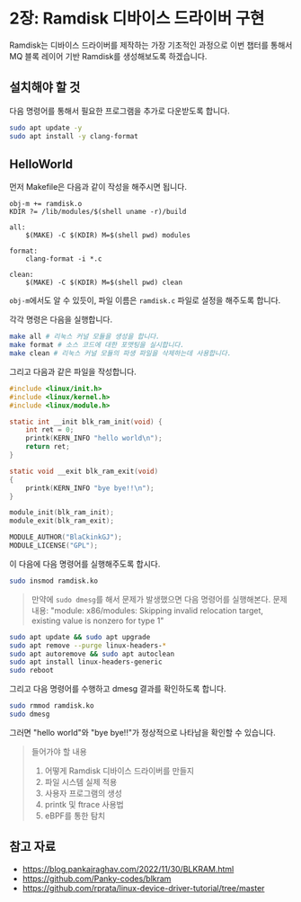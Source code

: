 # 2장: Ramdisk 디바이스 드라이버 구현

Ramdisk는 디바이스 드라이버를 제작하는 가장 기초적인 과정으로 이번 챕터를 통해서 MQ 블록 레이어 기반 Ramdisk를 생성해보도록 하겠습니다.

## 설치해야 할 것

다음 명령어를 통해서 필요한 프로그램을 추가로 다운받도록 합니다.

```bash
sudo apt update -y
sudo apt install -y clang-format
```

## HelloWorld

먼저 Makefile은 다음과 같이 작성을 해주시면 됩니다.

```make
obj-m += ramdisk.o
KDIR ?= /lib/modules/$(shell uname -r)/build

all:
	$(MAKE) -C $(KDIR) M=$(shell pwd) modules

format:
	clang-format -i *.c

clean:
	$(MAKE) -C $(KDIR) M=$(shell pwd) clean
```

`obj-m`에서도 알 수 있듯이, 파일 이름은 `ramdisk.c` 파일로 설정을 해주도록 합니다.

각각 명령은 다음을 실행합니다.

```bash
make all # 리눅스 커널 모듈을 생성을 합니다.
make format # 소스 코드에 대한 포맷팅을 실시합니다.
make clean # 리눅스 커널 모듈의 파생 파일을 삭제하는데 사용합니다.
```

그리고 다음과 같은 파일을 작성합니다.

```c
#include <linux/init.h>
#include <linux/kernel.h>
#include <linux/module.h>

static int __init blk_ram_init(void) {
    int ret = 0;
    printk(KERN_INFO "hello world\n");
    return ret;
}

static void __exit blk_ram_exit(void)
{
    printk(KERN_INFO "bye bye!!\n");
}

module_init(blk_ram_init);
module_exit(blk_ram_exit);

MODULE_AUTHOR("BlaCkinkGJ");
MODULE_LICENSE("GPL");
```

이 다음에 다음 명령어를 실행해주도록 합시다.

```bash
sudo insmod ramdisk.ko
```

> 만약에 `sudo dmesg`를 해서 문제가 발생했으면 다음 명령어를 실행해본다.
> 문제 내용: "module: x86/modules: Skipping invalid relocation target, existing value is nonzero for type 1"

```bash
sudo apt update && sudo apt upgrade
sudo apt remove --purge linux-headers-*
sudo apt autoremove && sudo apt autoclean
sudo apt install linux-headers-generic
sudo reboot
```

그리고 다음 명령어를 수행하고 dmesg 결과를 확인하도록 합니다.

```bash
sudo rmmod ramdisk.ko
sudo dmesg
```

그러면 "hello world"와 "bye bye!!"가 정상적으로 나타남을 확인할 수 있습니다.

> 들어가야 할 내용
>
> 1. 어떻게 Ramdisk 디바이스 드라이버를 만들지
> 2. 파일 시스템 실제 적용
> 3. 사용자 프로그램의 생성
> 4. printk 및 ftrace 사용법
> 5. eBPF를 통한 탐치

## 참고 자료

- https://blog.pankajraghav.com/2022/11/30/BLKRAM.html
- https://github.com/Panky-codes/blkram
- https://github.com/rprata/linux-device-driver-tutorial/tree/master
